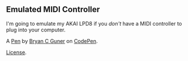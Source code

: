 Emulated MIDI Controller
------------------------
I'm going to emulate my AKAI LPD8 if you *don't* have a MIDI controller to plug into your computer.

A [Pen](https://codepen.io/bgoonz/pen/QWpmmom) by [Bryan C Guner](https://codepen.io/bgoonz) on [CodePen](https://codepen.io).

[License](https://codepen.io/bgoonz/pen/QWpmmom/license).